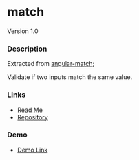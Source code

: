 # match
Version 1.0

### Description
Extracted from [angular-match](https://github.com/neoziro/angular-match/blob/master/README.md);

Validate if two inputs match the same value.

### Links
* [Read Me](https://github.com/thirdwavellc/cui-ng/tree/master/directives/match)
* [Repository](https://github.com/thirdwavellc/cui-ng)

### Demo
* [Demo Link](http://cui.covisint.qa.thirdwavellc.com/cui-ng-0.0.1-SNAPSHOT/build/index.html#/match)
